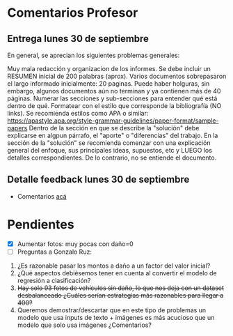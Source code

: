 # Comentarios Profesor

## Entrega lunes 30 de septiembre

En general, se aprecian los siguientes problemas generales:

Muy mala redacción y organizacion de los informes.
Se debe incluir un RESUMEN inicial de 200 palabras (aprox).
Varios documentos sobrepasaron el largo informado inicialmente: 20 paginas. Puede haber holguras, sin embargo, algunos documentos aún no terminan y ya contienen más de 40 páginas.
Numerar las secciones y sub-secciones para entender qué está dentro de qué.
Formatear con el estilo que corresponde la bibliografía (NO links). Se recomienda estilos como APA o similar: https://apastyle.apa.org/style-grammar-guidelines/paper-format/sample-papers
Dentro de la sección en que se describe la "solución" debe explicarse en algpun párrafo, el "aporte" o "diferencias" del trabajo.
En la sección de la "solución" se recomienda comenzar con una explicación general del enfoque, sus principales ideas, supuestos, etc 
y LUEGO los detalles correspondientes. De lo contrario, no se entiende el documento.

## Detalle feedback lunes 30 de septiembre

- Comentarios [acá](https://docs.google.com/spreadsheets/d/1kt3splYqrS1f0xT7pj9rioXPm0H0niWQCgDzCMge9Bs/edit#gid=0)




# Pendientes

- [X] Aumentar fotos: muy pocas con daño=0
- [ ] Preguntas a Gonzalo Ruz:
1. ¿Es razonable pasar los montos a daño a un factor del valor inicial?
2. ¿Qué aspectos debiésemos tener en cuenta al convertir el modelo de regresión a clasificación?
3. <s>Hay solo 93 fotos de vehículos sin daño, lo que nos deja con un dataset desbalanceado ¿Cuáles serían estrategias más razonables para llegar a 400?</s>
4. Queremos demostrar/descartar que en este tipo de problemas un modelo que usa inputs de texto + imágenes es más acucioso que un modelo que solo usa imágenes ¿Comentarios?
